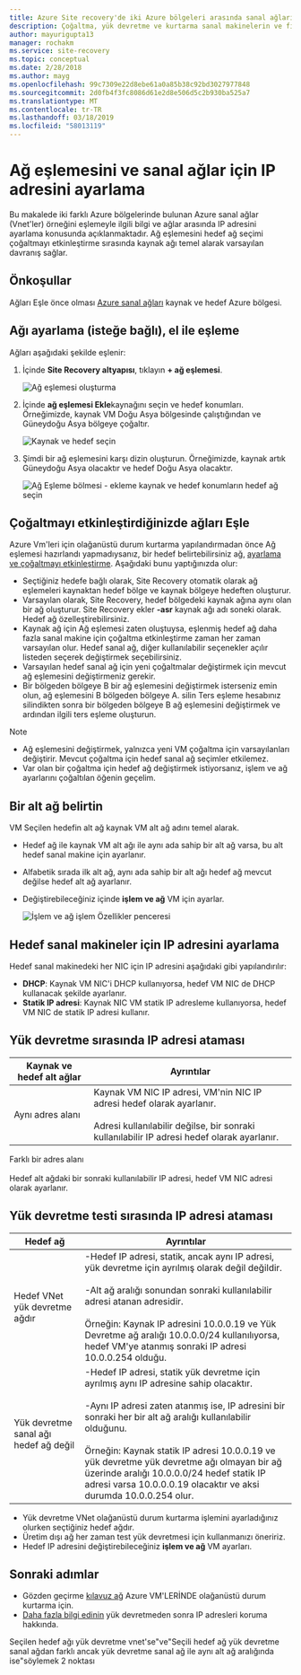 ```yaml
---
title: Azure Site recovery'de iki Azure bölgeleri arasında sanal ağları eşleme | Microsoft Docs
description: Çoğaltma, yük devretme ve kurtarma sanal makinelerin ve fiziksel sunucuları Azure Site Recovery düzenler. Azure'a veya ikincil veri merkezine yük devretme hakkında bilgi edinin.
author: mayurigupta13
manager: rochakm
ms.service: site-recovery
ms.topic: conceptual
ms.date: 2/28/2018
ms.author: mayg
ms.openlocfilehash: 99c7309e22d8ebe61a0a85b38c92bd3027977848
ms.sourcegitcommit: 2d0fb4f3fc8086d61e2d8e506d5c2b930ba525a7
ms.translationtype: MT
ms.contentlocale: tr-TR
ms.lasthandoff: 03/18/2019
ms.locfileid: "58013119"
---
```

# <a name="set-up-network-mapping-and-ip-addressing-for-vnets"></a>Ağ eşlemesini ve sanal ağlar için IP adresini ayarlama

Bu makalede iki farklı Azure bölgelerinde bulunan Azure sanal ağlar (Vnet'ler) örneğini eşlemeyle ilgili bilgi ve ağlar arasında IP adresini ayarlama konusunda açıklanmaktadır. Ağ eşlemesini hedef ağ seçimi çoğaltmayı etkinleştirme sırasında kaynak ağı temel alarak varsayılan davranış sağlar.

## <a name="prerequisites"></a>Önkoşullar

Ağları Eşle önce olması [Azure sanal ağları](../virtual-network/virtual-networks-overview.md) kaynak ve hedef Azure bölgesi. 

## <a name="set-up-network-mapping-manually-optional"></a>Ağı ayarlama (isteğe bağlı), el ile eşleme

Ağları aşağıdaki şekilde eşlenir:

1. İçinde **Site Recovery altyapısı**, tıklayın **+ ağ eşlemesi**.

    ![ Ağ eşlemesi oluşturma](./media/site-recovery-network-mapping-azure-to-azure/network-mapping1.png)

3. İçinde **ağ eşlemesi Ekle**kaynağını seçin ve hedef konumları. Örneğimizde, kaynak VM Doğu Asya bölgesinde çalıştığından ve Güneydoğu Asya bölgeye çoğaltır.

    ![Kaynak ve hedef seçin](./media/site-recovery-network-mapping-azure-to-azure/network-mapping2.png)
3. Şimdi bir ağ eşlemesini karşı dizin oluşturun. Örneğimizde, kaynak artık Güneydoğu Asya olacaktır ve hedef Doğu Asya olacaktır.

    ![Ağ Eşleme bölmesi - ekleme kaynak ve hedef konumların hedef ağ seçin](./media/site-recovery-network-mapping-azure-to-azure/network-mapping3.png)


## <a name="map-networks-when-you-enable-replication"></a>Çoğaltmayı etkinleştirdiğinizde ağları Eşle

Azure Vm'leri için olağanüstü durum kurtarma yapılandırmadan önce Ağ eşlemesi hazırlandı yapmadıysanız, bir hedef belirtebilirsiniz ağ, [ayarlama ve çoğaltmayı etkinleştirme](azure-to-azure-how-to-enable-replication.md). Aşağıdaki bunu yaptığınızda olur:

- Seçtiğiniz hedefe bağlı olarak, Site Recovery otomatik olarak ağ eşlemeleri kaynaktan hedef bölge ve kaynak bölgeye hedeften oluşturur.
- Varsayılan olarak, Site Recovery, hedef bölgedeki kaynak ağına aynı olan bir ağ oluşturur. Site Recovery ekler **-asr** kaynak ağı adı soneki olarak. Hedef ağ özelleştirebilirsiniz.
- Kaynak ağ için Ağ eşlemesi zaten oluştuysa, eşlenmiş hedef ağ daha fazla sanal makine için çoğaltma etkinleştirme zaman her zaman varsayılan olur. Hedef sanal ağ, diğer kullanılabilir seçenekler açılır listeden seçerek değiştirmek seçebilirsiniz. 
- Varsayılan hedef sanal ağ için yeni çoğaltmalar değiştirmek için mevcut ağ eşlemesini değiştirmeniz gerekir.
- Bir bölgeden bölgeye B bir ağ eşlemesini değiştirmek isterseniz emin olun, ağ eşlemesini B bölgeden bölgeye A. silin Ters eşleme hesabınız silindikten sonra bir bölgeden bölgeye B ağ eşlemesini değiştirmek ve ardından ilgili ters eşleme oluşturun.

>[!NOTE]
>* Ağ eşlemesini değiştirmek, yalnızca yeni VM çoğaltma için varsayılanları değiştirir. Mevcut çoğaltma için hedef sanal ağ seçimler etkilemez. 
>* Var olan bir çoğaltma için hedef ağ değiştirmek istiyorsanız, işlem ve ağ ayarlarını çoğaltılan öğenin geçelim.

## <a name="specify-a-subnet"></a>Bir alt ağ belirtin

VM Seçilen hedefin alt ağ kaynak VM alt ağ adını temel alarak.

- Hedef ağ ile kaynak VM alt ağı ile aynı ada sahip bir alt ağ varsa, bu alt hedef sanal makine için ayarlanır.
- Alfabetik sırada ilk alt ağ, aynı ada sahip bir alt ağı hedef ağ mevcut değilse hedef alt ağ ayarlanır.
- Değiştirebileceğiniz içinde **işlem ve ağ** VM için ayarlar.

    ![İşlem ve ağ işlem Özellikler penceresi](./media/site-recovery-network-mapping-azure-to-azure/modify-subnet.png)


## <a name="set-up-ip-addressing-for-target-vms"></a>Hedef sanal makineler için IP adresini ayarlama

Hedef sanal makinedeki her NIC için IP adresini aşağıdaki gibi yapılandırılır:

- **DHCP**: Kaynak VM NIC'i DHCP kullanıyorsa, hedef VM NIC de DHCP kullanacak şekilde ayarlanır.
- **Statik IP adresi**: Kaynak NIC VM statik IP adresleme kullanıyorsa, hedef VM NIC de statik IP adresi kullanır.


## <a name="ip-address-assignment-during-failover"></a>Yük devretme sırasında IP adresi ataması

**Kaynak ve hedef alt ağlar** | **Ayrıntılar**
--- | ---
Aynı adres alanı | Kaynak VM NIC IP adresi, VM'nin NIC IP adresi hedef olarak ayarlanır.<br/><br/> Adresi kullanılabilir değilse, bir sonraki kullanılabilir IP adresi hedef olarak ayarlanır.

Farklı bir adres alanı<br/><br/> Hedef alt ağdaki bir sonraki kullanılabilir IP adresi, hedef VM NIC adresi olarak ayarlanır.



## <a name="ip-address-assignment-during-test-failover"></a>Yük devretme testi sırasında IP adresi ataması

**Hedef ağ** | **Ayrıntılar**
--- | ---
Hedef VNet yük devretme ağdır | -Hedef IP adresi, statik, ancak aynı IP adresi, yük devretme için ayrılmış olarak değil değildir.<br/><br/>  -Alt ağ aralığı sonundan sonraki kullanılabilir adresi atanan adresidir.<br/><br/> Örneğin: Kaynak IP adresini 10.0.0.19 ve Yük Devretme ağ aralığı 10.0.0.0/24 kullanılıyorsa, hedef VM'ye atanmış sonraki IP adresi 10.0.0.254 olduğu.
Yük devretme sanal ağı hedef ağ değil | -Hedef IP adresi, statik yük devretme için ayrılmış aynı IP adresine sahip olacaktır.<br/><br/>  -Aynı IP adresi zaten atanmış ise, IP adresini bir sonraki her bir alt ağ aralığı kullanılabilir olduğunu.<br/><br/> Örneğin: Kaynak statik IP adresi 10.0.0.19 ve yük devretme yük devretme ağı olmayan bir ağ üzerinde aralığı 10.0.0.0/24 hedef statik IP adresi varsa 10.0.0.0.19 olacaktır ve aksi durumda 10.0.0.254 olur.

- Yük devretme VNet olağanüstü durum kurtarma işlemini ayarladığınız olurken seçtiğiniz hedef ağdır.
- Üretim dışı ağ her zaman test yük devretmesi için kullanmanızı öneririz.
- Hedef IP adresini değiştirebileceğiniz **işlem ve ağ** VM ayarları.


## <a name="next-steps"></a>Sonraki adımlar

- Gözden geçirme [kılavuz ağ](site-recovery-azure-to-azure-networking-guidance.md) Azure VM'LERİNDE olağanüstü durum kurtarma için.
- [Daha fazla bilgi edinin](site-recovery-retain-ip-azure-vm-failover.md) yük devretmeden sonra IP adresleri koruma hakkında.

Seçilen hedef ağı yük devretme vnet'se"ve"Seçili hedef ağ yük devretme sanal ağdan farklı ancak yük devretme sanal ağ ile aynı alt ağ aralığında ise"söylemek 2 noktası